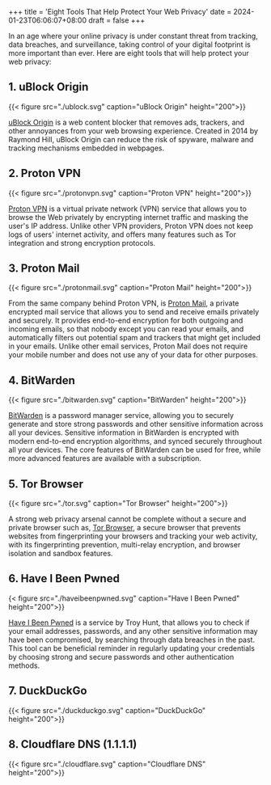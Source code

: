+++
title = 'Eight Tools That Help Protect Your Web Privacy'
date = 2024-01-23T06:06:07+08:00
draft = false
+++


In an age where your online privacy is under constant threat from tracking, data breaches, and surveillance, taking control of your digital footprint is more important than ever. Here are eight tools that will help protect your web privacy:

## 1. uBlock Origin

{{< figure src="./ublock.svg" caption="uBlock Origin" height="200">}}

[uBlock Origin](https://ublockorigin.com/) is a web content blocker that removes ads, trackers, and other annoyances from your web browsing experience. Created in 2014 by Raymond Hill, uBlock Origin can reduce the risk of spyware, malware and tracking mechanisms embedded in webpages.

## 2. Proton VPN

{{< figure src="./protonvpn.svg" caption="Proton VPN" height="200">}}

[Proton VPN](https://protonvpn.com/) is a virtual private network (VPN) service that allows you to browse the Web privately by encrypting internet traffic and masking the user's IP address. Unlike other VPN providers, Proton VPN does not keep logs of users' internet activity, and offers many features such as Tor integration and strong encryption protocols.

## 3. Proton Mail

{{< figure src="./protonmail.svg" caption="Proton Mail" height="200">}}

From the same company behind Proton VPN, is [Proton Mail](https://pm.me/), a private encrypted mail service that allows you to send and receive emails privately and securely. It provides end-to-end encryption for both outgoing and incoming emails, so that nobody except you can read your emails, and automatically filters out potential spam and trackers that might get included in your emails. Unlike other email services, Proton Mail does not require your mobile number and does not use any of your data for other purposes.

## 4. BitWarden

{{< figure src="./bitwarden.svg" caption="BitWarden" height="200">}}

[BitWarden](https://bitwarden.com/) is a password manager service, allowing you to securely generate and store strong passwords and other sensitive information across all your devices. Sensitive information in BitWarden is encrypted with modern end-to-end encryption algorithms, and synced securely throughout all your devices. The core features of BitWarden can be used for free, while more advanced features are available with a subscription.

## 5. Tor Browser

{{< figure src="./tor.svg" caption="Tor Browser" height="200">}}

A strong web privacy arsenal cannot be complete without a secure and private browser such as, [Tor Browser](https://www.torproject.org/), a secure browser that prevents websites from fingerprinting your browsers and tracking your web activity, with its fingerprinting prevention, multi-relay encryption, and browser isolation and sandbox features.

## 6. Have I Been Pwned

{< figure src="./haveibeenpwned.svg" caption="Have I Been Pwned" height="200">}}

[Have I Been Pwned](https://haveibeenpwned.com/) is a service by Troy Hunt, that allows you to check if your email addresses, passwords, and any other sensitive information may have been compromised, by searching through data breaches in the past. This tool can be beneficial reminder in regularly updating your credentials by choosing strong and secure passwords and other authentication methods.

## 7. DuckDuckGo

{{< figure src="./duckduckgo.svg" caption="DuckDuckGo" height="200">}}

## 8. Cloudflare DNS (1.1.1.1)

{{< figure src="./cloudflare.svg" caption="Cloudflare DNS" height="200">}}